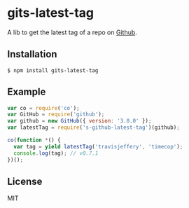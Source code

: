 # gits-latest-tag

A lib to get the latest tag of a repo on [Github](https://github.com/).

## Installation

`$ npm install gits-latest-tag`

## Example

```js
var co = require('co');
var GitHub = require('github');
var github = new GitHub({ version: '3.0.0' });
var latestTag = require('s-github-latest-tag')(github);

co(function *() {
  var tag = yield latestTag('travisjeffery', 'timecop');
  console.log(tag); // v0.7.1
})();
```

## License

MIT

